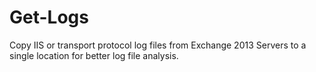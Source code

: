 # Get-Logs
Copy IIS or transport protocol log files from Exchange 2013 Servers to a single location for better log file analysis.
